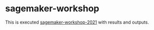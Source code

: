 # sagemaker-workshop

This is executed [sagemaker-workshop-2021](https://github.com/aditya-chaturvedi/sagemaker-workshop-2021) with results and outputs.
